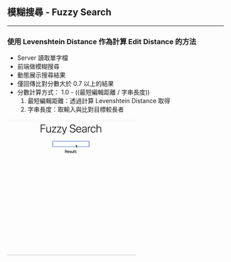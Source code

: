 ## 模糊搜尋 - Fuzzy Search
---
### 使用 Levenshtein Distance 作為計算 Edit Distance 的方法
* Server 讀取單字檔
* 前端做模糊搜尋
* 動態展示搜尋結果
* 僅回傳比對分數大於 0.7 以上的結果
* 分數計算方式： 1.0 - ((最短編輯距離 / 字串長度))
    1. 最短編輯距離：透過計算 Levenshtein Distance 取得
    2. 字串長度：取輸入與比對目標較長者

<img src="fuzzySearch.gif" alt="image" width="300"/>
